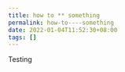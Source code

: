 ```yaml
---
title: how to ** something
permalink: how-to----something
date: 2022-01-04T11:52:30+08:00
tags: []
---
```


Testing
